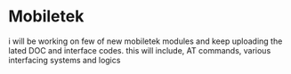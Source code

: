 # Mobiletek
i will be working on few of new mobiletek modules and keep uploading the lated DOC and interface codes.
this will include, AT commands, various interfacing systems and logics
